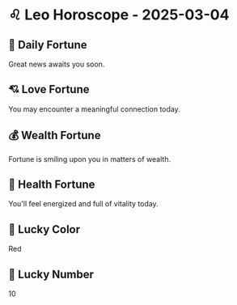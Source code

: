 # ♌ Leo Horoscope - 2025-03-04

## 🎯 Daily Fortune

Great news awaits you soon.

## 💘 Love Fortune

You may encounter a meaningful connection today.

## 💰 Wealth Fortune

Fortune is smiling upon you in matters of wealth.

## 🌱 Health Fortune

You'll feel energized and full of vitality today.

## 🎨 Lucky Color

Red

## 🔢 Lucky Number

10
